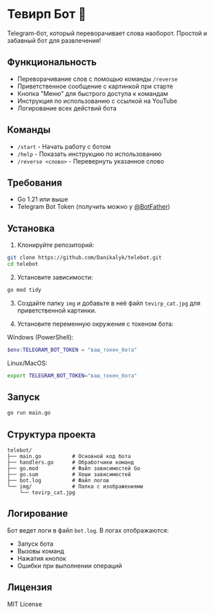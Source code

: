 # Тевирп Бот 🤖

Telegram-бот, который переворачивает слова наоборот. Простой и забавный бот для развлечения!

## Функциональность

- Переворачивание слов с помощью команды `/reverse`
- Приветственное сообщение с картинкой при старте
- Кнопка "Меню" для быстрого доступа к командам
- Инструкция по использованию с ссылкой на YouTube
- Логирование всех действий бота

## Команды

- `/start` - Начать работу с ботом
- `/help` - Показать инструкцию по использованию
- `/reverse <слово>` - Перевернуть указанное слово

## Требования

- Go 1.21 или выше
- Telegram Bot Token (получить можно у [@BotFather](https://t.me/botfather))

## Установка

1. Клонируйте репозиторий:
```bash
git clone https://github.com/Danikalyk/telebot.git
cd telebot
```

2. Установите зависимости:
```bash
go mod tidy
```

3. Создайте папку `img` и добавьте в неё файл `tevirp_cat.jpg` для приветственной картинки.

4. Установите переменную окружения с токеном бота:

Windows (PowerShell):
```powershell
$env:TELEGRAM_BOT_TOKEN = "ваш_токен_бота"
```

Linux/MacOS:
```bash
export TELEGRAM_BOT_TOKEN="ваш_токен_бота"
```

## Запуск

```bash
go run main.go
```

## Структура проекта

```
telebot/
├── main.go          # Основной код бота
├── handlers.go      # Обработчики команд
├── go.mod           # Файл зависимостей Go
├── go.sum           # Хеши зависимостей
├── bot.log          # Файл логов
└── img/             # Папка с изображениями
    └── tevirp_cat.jpg
```

## Логирование

Бот ведет логи в файл `bot.log`. В логах отображаются:
- Запуск бота
- Вызовы команд
- Нажатия кнопок
- Ошибки при выполнении операций

## Лицензия

MIT License
